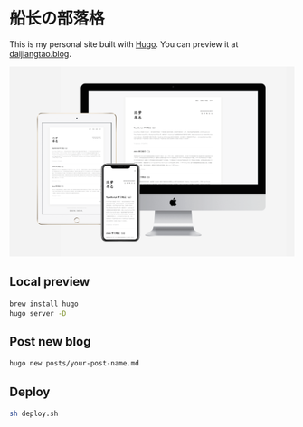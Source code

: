# 船长の部落格

This is my personal site built with [Hugo][hugo]. You can preview it at [daijiangtao.blog][blog].

![preview][preview]

## Local preview

```bash
brew install hugo
hugo server -D
```

## Post new blog

```bash
hugo new posts/your-post-name.md
```

## Deploy

```bash
sh deploy.sh
```

[hugo]: https://gohugo.io/
[blog]: https://daijiangtao.blog
[preview]: ./static/images/blog-preview.png
